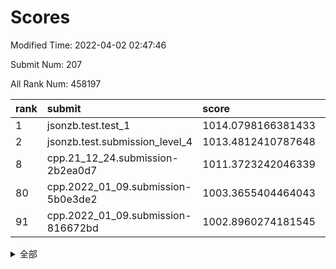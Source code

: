# Scores

Modified Time: 2022-04-02 02:47:46

Submit Num: 207

All Rank Num: 458197

| rank |               submit               |       score        |       sigma        | pk_num |
| :--- | :--------------------------------- | :----------------- | :----------------- | :----- |
| 1    | jsonzb.test.test_1                 | 1014.0798166381433 | 0.840175390327302  | 8849   |
| 2    | jsonzb.test.submission_level_4     | 1013.4812410787648 | 0.8315478197602306 | 8853   |
| 8    | cpp.21_12_24.submission-2b2ea0d7   | 1011.3723242046339 | 0.7855437873538607 | 8854   |
| 80   | cpp.2022_01_09.submission-5b0e3de2 | 1003.3655404464043 | 0.7170324663359506 | 8856   |
| 91   | cpp.2022_01_09.submission-816672bd | 1002.8960274181545 | 0.7270279607507623 | 8853   |


<details>
<summary>全部</summary>

| rank |                 submit                 |       score        |       sigma        | pk_num |
| :--- | :------------------------------------- | :----------------- | :----------------- | :----- |
| 1    | jsonzb.test.test_1                     | 1014.0798166381433 | 0.840175390327302  | 8849   |
| 2    | jsonzb.test.submission_level_4         | 1013.4812410787648 | 0.8315478197602306 | 8853   |
| 3    | gobigger.level_3.submission_level_3_16 | 1012.1759059075589 | 0.7876853406839989 | 8855   |
| 4    | gobigger.level_3.submission_level_3_9  | 1011.8146050897305 | 0.7861721789587032 | 8851   |
| 5    | gobigger.level_3.submission_level_3_13 | 1011.6677920060604 | 0.7602843943380723 | 8849   |
| 6    | gobigger.level_3.submission_level_3_26 | 1011.6181850842632 | 0.7985007898134091 | 8856   |
| 7    | gobigger.level_3.submission_level_3_18 | 1011.4937098211183 | 0.7455604828987109 | 8853   |
| 8    | cpp.21_12_24.submission-2b2ea0d7       | 1011.3723242046339 | 0.7855437873538607 | 8854   |
| 9    | gobigger.level_3.submission_level_3_39 | 1011.3519682272239 | 0.7644739584191635 | 8853   |
| 10   | gobigger.level_3.submission_level_3_48 | 1011.2088829946711 | 0.7685689327502271 | 8857   |
| 11   | gobigger.level_3.submission_level_3_31 | 1011.2072538407905 | 0.7936162215281334 | 8861   |
| 12   | gobigger.level_3.submission_level_3_28 | 1011.0002001152154 | 0.7621162351885016 | 8854   |
| 13   | gobigger.level_3.submission_level_3_7  | 1010.978261606466  | 0.7848305719861719 | 8857   |
| 14   | gobigger.level_3.submission_level_3_8  | 1010.972271247969  | 0.7745929843212889 | 8853   |
| 15   | gobigger.level_3.submission_level_3_45 | 1010.9369317563339 | 0.7482831134212862 | 8860   |
| 16   | gobigger.level_3.submission_level_3_10 | 1010.8409275264305 | 0.7548419012568662 | 8859   |
| 17   | gobigger.level_3.submission_level_3_20 | 1010.7222264912027 | 0.7652931768843576 | 8856   |
| 18   | gobigger.level_3.submission_level_3_34 | 1010.6945164064437 | 0.7520955929668889 | 8856   |
| 19   | gobigger.level_3.submission_level_3_37 | 1010.6323793790186 | 0.7773347294740863 | 8856   |
| 20   | gobigger.level_3.submission_level_3_25 | 1010.4546608366143 | 0.7418811897653039 | 8855   |
| 21   | gobigger.level_3.submission_level_3_49 | 1010.4049203006209 | 0.7819488281324843 | 8854   |
| 22   | gobigger.level_3.submission_level_3_19 | 1010.388977705908  | 0.7402877680027655 | 8855   |
| 23   | gobigger.level_3.submission_level_3_15 | 1010.3451231941403 | 0.7618454629415113 | 8858   |
| 24   | gobigger.level_3.submission_level_3_14 | 1010.317784078966  | 0.7567224659028928 | 8862   |
| 25   | gobigger.level_3.submission_level_3_46 | 1010.2525283569149 | 0.7536413246031596 | 8846   |
| 26   | gobigger.level_3.submission_level_3_0  | 1010.190871374554  | 0.7641593332973184 | 8851   |
| 27   | gobigger.level_3.submission_level_3_35 | 1010.0233320963158 | 0.7479697294625348 | 8851   |
| 28   | gobigger.level_3.submission_level_3_3  | 1009.9547617323151 | 0.749563822642244  | 8855   |
| 29   | gobigger.level_3.submission_level_3_2  | 1009.9516085294118 | 0.746387254560816  | 8861   |
| 30   | gobigger.level_3.submission_level_3_36 | 1009.9491348938924 | 0.754172562974926  | 8852   |
| 31   | gobigger.level_3.submission_level_3_38 | 1009.8945769097052 | 0.7577641571391457 | 8849   |
| 32   | gobigger.level_3.submission_level_3_1  | 1009.8671007964391 | 0.7769314818244326 | 8861   |
| 33   | gobigger.level_3.submission_level_3_40 | 1009.8440053430904 | 0.7334182408944622 | 8852   |
| 34   | gobigger.level_3.submission_level_3_47 | 1009.7924008840585 | 0.7801516957194111 | 8861   |
| 35   | gobigger.level_3.submission_level_3_6  | 1009.7498815084698 | 0.7396686474607345 | 8858   |
| 36   | gobigger.level_3.submission_level_3_42 | 1009.6809395842092 | 0.7664186653480661 | 8856   |
| 37   | gobigger.level_3.submission_level_3_41 | 1009.6519219373964 | 0.7532880838009248 | 8855   |
| 38   | gobigger.level_3.submission_level_3_4  | 1009.5879057956122 | 0.7432681078138345 | 8855   |
| 39   | gobigger.level_3.submission_level_3_27 | 1009.5849895690773 | 0.7606354031005922 | 8860   |
| 40   | gobigger.level_3.submission_level_3_24 | 1009.5831064082271 | 0.7397404990106747 | 8849   |
| 41   | gobigger.level_3.submission_level_3_23 | 1009.566850135217  | 0.7349007804455482 | 8855   |
| 42   | gobigger.level_3.submission_level_3_11 | 1009.5032572589727 | 0.7462093363486868 | 8857   |
| 43   | gobigger.level_3.submission_level_3_29 | 1009.4364388782126 | 0.7414247576035303 | 8856   |
| 44   | gobigger.level_3.submission_level_3_5  | 1009.2025772502503 | 0.7495132753040329 | 8850   |
| 45   | gobigger.level_3.submission_level_3_12 | 1009.1543802647648 | 0.7464853208612265 | 8852   |
| 46   | gobigger.level_3.submission_level_3_30 | 1009.1311796241057 | 0.7283727026708945 | 8855   |
| 47   | gobigger.level_3.submission_level_3_32 | 1008.8694461044341 | 0.7464811994456565 | 8855   |
| 48   | gobigger.level_3.submission_level_3_21 | 1008.8586872968189 | 0.7545067979551704 | 8857   |
| 49   | gobigger.level_3.submission_level_3_44 | 1008.8489191991831 | 0.754785696018674  | 8853   |
| 50   | gobigger.level_3.submission_level_3_43 | 1008.8406288494282 | 0.7340685945531704 | 8856   |
| 51   | gobigger.level_3.submission_level_3_33 | 1008.7629054591029 | 0.7448029761500675 | 8854   |
| 52   | gobigger.level_3.submission_level_3_22 | 1008.2502215147294 | 0.7374407531252797 | 8855   |
| 53   | gobigger.level_3.submission_level_3_17 | 1007.9182643637289 | 0.7344484313704938 | 8853   |
| 54   | gobigger.level_1.submission_level_1_37 | 1004.6728220536045 | 0.7281367741229808 | 8855   |
| 55   | gobigger.level_1.submission_level_1_36 | 1004.4836377784846 | 0.7261075201081449 | 8853   |
| 56   | gobigger.level_1.submission_level_1_28 | 1004.4181945051156 | 0.7204417378440442 | 8857   |
| 57   | gobigger.level_1.submission_level_1_40 | 1004.2677899673115 | 0.7233609392208796 | 8854   |
| 58   | gobigger.level_1.submission_level_1_30 | 1004.1909846365326 | 0.7176854628144278 | 8856   |
| 59   | gobigger.level_1.submission_level_1_44 | 1004.1271568272165 | 0.7206425867180997 | 8855   |
| 60   | gobigger.level_1.submission_level_1_34 | 1004.0806976405519 | 0.7247461565213641 | 8855   |
| 61   | gobigger.level_1.submission_level_1_20 | 1004.0686300464096 | 0.7140776493052404 | 8856   |
| 62   | gobigger.level_1.submission_level_1_46 | 1004.0549963143384 | 0.7117229852096434 | 8852   |
| 63   | gobigger.level_1.submission_level_1_0  | 1003.9836961312602 | 0.7365807337462186 | 8854   |
| 64   | gobigger.level_1.submission_level_1_35 | 1003.9779087920439 | 0.7193650860928185 | 8856   |
| 65   | gobigger.level_1.submission_level_1_11 | 1003.9248217433922 | 0.7268753236128793 | 8855   |
| 66   | gobigger.level_1.submission_level_1_32 | 1003.9222151950706 | 0.7174082957593526 | 8851   |
| 67   | gobigger.level_1.submission_level_1_9  | 1003.8513877646805 | 0.7148694762056649 | 8856   |
| 68   | gobigger.level_1.submission_level_1_38 | 1003.7198067882339 | 0.7222293518177787 | 8856   |
| 69   | gobigger.level_1.submission_level_1_43 | 1003.7158976404719 | 0.7294290880387364 | 8852   |
| 70   | gobigger.level_1.submission_level_1_18 | 1003.6240372520645 | 0.7157544355746345 | 8850   |
| 71   | gobigger.level_1.submission_level_1_22 | 1003.5514818673213 | 0.7098724617071173 | 8850   |
| 72   | gobigger.level_1.submission_level_1_21 | 1003.5403151809692 | 0.7220312067353016 | 8853   |
| 73   | gobigger.level_1.submission_level_1_31 | 1003.5281127187593 | 0.7121478538026247 | 8852   |
| 74   | gobigger.level_1.submission_level_1_49 | 1003.5226396352555 | 0.7186937418420707 | 8858   |
| 75   | gobigger.level_1.submission_level_1_17 | 1003.4565148476266 | 0.7259080057587258 | 8855   |
| 76   | gobigger.level_1.submission_level_1_24 | 1003.4557247733811 | 0.7245098118987292 | 8853   |
| 77   | gobigger.level_1.submission_level_1_23 | 1003.4350341870412 | 0.7138668619047102 | 8852   |
| 78   | gobigger.level_1.submission_level_1_19 | 1003.4129915370737 | 0.7152632810770373 | 8846   |
| 79   | gobigger.level_1.submission_level_1_25 | 1003.3966598216647 | 0.7314330475926588 | 8849   |
| 80   | cpp.2022_01_09.submission-5b0e3de2     | 1003.3655404464043 | 0.7170324663359506 | 8856   |
| 81   | gobigger.level_1.submission_level_1_47 | 1003.3527654139486 | 0.7221163154680686 | 8850   |
| 82   | gobigger.level_1.submission_level_1_41 | 1003.3306563153064 | 0.7109280063254584 | 8860   |
| 83   | gobigger.level_1.submission_level_1_10 | 1003.303396548833  | 0.7212575329555685 | 8850   |
| 84   | gobigger.level_1.submission_level_1_13 | 1003.1710198667633 | 0.7156077294296378 | 8855   |
| 85   | gobigger.level_1.submission_level_1_26 | 1003.139379325196  | 0.7212629892960598 | 8858   |
| 86   | gobigger.level_1.submission_level_1_7  | 1003.0905974679818 | 0.7234167128141513 | 8859   |
| 87   | gobigger.level_1.submission_level_1_48 | 1003.0541975369243 | 0.7170871319503674 | 8849   |
| 88   | gobigger.level_1.submission_level_1_5  | 1003.0092746276396 | 0.7173054508631196 | 8856   |
| 89   | gobigger.level_1.submission_level_1_39 | 1002.9783417313778 | 0.7204316791613925 | 8855   |
| 90   | gobigger.level_1.submission_level_1_27 | 1002.9491236938031 | 0.7123267427570914 | 8854   |
| 91   | cpp.2022_01_09.submission-816672bd     | 1002.8960274181545 | 0.7270279607507623 | 8853   |
| 92   | gobigger.level_1.submission_level_1_2  | 1002.8694210967429 | 0.7070285262637317 | 8856   |
| 93   | gobigger.level_1.submission_level_1_6  | 1002.8278737261953 | 0.716322910491413  | 8855   |
| 94   | gobigger.level_1.submission_level_1_14 | 1002.6883065288165 | 0.7192313472691171 | 8856   |
| 95   | gobigger.level_1.submission_level_1_1  | 1002.6716457304162 | 0.7128804475331266 | 8851   |
| 96   | gobigger.level_1.submission_level_1_29 | 1002.6355699302928 | 0.7242763923329187 | 8858   |
| 97   | gobigger.level_1.submission_level_1_15 | 1002.6189046306281 | 0.7167973392447816 | 8851   |
| 98   | gobigger.level_1.submission_level_1_45 | 1002.5384922306245 | 0.7054530023344153 | 8856   |
| 99   | gobigger.level_1.submission_level_1_33 | 1002.3782656400881 | 0.7058384602198053 | 8851   |
| 100  | gobigger.level_1.submission_level_1_42 | 1002.2358840079008 | 0.7140079965831214 | 8852   |
| 101  | gobigger.level_1.submission_level_1_3  | 1002.2173663206496 | 0.7202440912805489 | 8852   |
| 102  | gobigger.level_1.submission_level_1_12 | 1002.117939451792  | 0.7269353851359079 | 8855   |
| 103  | gobigger.level_1.submission_level_1_4  | 1002.0298590559095 | 0.7055916480641401 | 8856   |
| 104  | gobigger.level_1.submission_level_1_16 | 1002.0048719298891 | 0.713840524180671  | 8851   |
| 105  | gobigger.level_1.submission_level_1_8  | 1001.8022019369001 | 0.7109345673832275 | 8851   |
| 106  | gobigger.random.submission_random_38   | 997.582876222385   | 0.6954021669913052 | 8853   |
| 107  | gobigger.random.submission_random_26   | 997.1291048356863  | 0.7141073681060138 | 8855   |
| 108  | gobigger.random.submission_random_8    | 997.0269646482187  | 0.7046902363857142 | 8856   |
| 109  | gobigger.random.submission_random_11   | 996.9647672694434  | 0.6989854559330964 | 8853   |
| 110  | gobigger.random.submission_random_31   | 996.9296994134771  | 0.7015507061071236 | 8856   |
| 111  | gobigger.random.submission_random_42   | 996.8659312334609  | 0.6983880617244751 | 8853   |
| 112  | gobigger.random.submission_random_9    | 996.7694746058934  | 0.7128642456854454 | 8856   |
| 113  | gobigger.random.submission_random_30   | 996.7553341041453  | 0.7052002027060461 | 8856   |
| 114  | gobigger.random.submission_random_18   | 996.6324185814642  | 0.7097491228729063 | 8856   |
| 115  | gobigger.random.submission_random_16   | 996.622412224327   | 0.7078553728758675 | 8857   |
| 116  | gobigger.random.submission_random_6    | 996.6015738766806  | 0.7198507181162122 | 8856   |
| 117  | gobigger.random.submission_random_4    | 996.5229545185781  | 0.7105561180617214 | 8851   |
| 118  | gobigger.random.submission_random_2    | 996.4444701075515  | 0.6975981910958258 | 8858   |
| 119  | gobigger.random.submission_random_28   | 996.4411701867696  | 0.7153639596411511 | 8851   |
| 120  | gobigger.random.submission_random_40   | 996.387762224437   | 0.7114610822398936 | 8857   |
| 121  | gobigger.random.submission_random_35   | 996.3677190401379  | 0.7087164932855948 | 8853   |
| 122  | gobigger.random.submission_random_48   | 996.3656341983963  | 0.7034229081897428 | 8853   |
| 123  | gobigger.random.submission_random_25   | 996.3607655326263  | 0.7166785811724191 | 8855   |
| 124  | gobigger.random.submission_random_29   | 996.3016280974123  | 0.7147952247213781 | 8855   |
| 125  | gobigger.random.submission_random_44   | 996.2528558892259  | 0.7209978990142828 | 8847   |
| 126  | gobigger.random.submission_random_32   | 996.1443227815103  | 0.710571907088858  | 8851   |
| 127  | gobigger.random.submission_random_49   | 996.1065134106237  | 0.7209896126186927 | 8853   |
| 128  | gobigger.random.submission_random_39   | 996.0518702906006  | 0.7083864264543391 | 8847   |
| 129  | gobigger.random.submission_random_36   | 996.0172249503928  | 0.7075745525899485 | 8853   |
| 130  | gobigger.random.submission_random_22   | 995.9950862963234  | 0.7143755887483724 | 8849   |
| 131  | gobigger.random.submission_random_47   | 995.9949571989368  | 0.7054799027569931 | 8854   |
| 132  | gobigger.random.submission_random_45   | 995.9826203624931  | 0.7053371953654524 | 8857   |
| 133  | gobigger.random.submission_random_19   | 995.9719188160514  | 0.7070855732818194 | 8859   |
| 134  | gobigger.random.submission_random_23   | 995.9712758502936  | 0.7185808534534353 | 8854   |
| 135  | gobigger.random.submission_random_46   | 995.933400141412   | 0.7160877633622057 | 8853   |
| 136  | gobigger.random.submission_random_17   | 995.8922982270342  | 0.7099605735126036 | 8855   |
| 137  | gobigger.random.submission_random_27   | 995.8555751234359  | 0.7234723428398829 | 8850   |
| 138  | gobigger.random.submission_random_7    | 995.7959900753301  | 0.7081669429107061 | 8855   |
| 139  | gobigger.random.submission_random_15   | 995.7721999198726  | 0.7133043818388569 | 8853   |
| 140  | gobigger.random.submission_random_5    | 995.7573863996048  | 0.7137069189244781 | 8856   |
| 141  | gobigger.random.submission_random_10   | 995.4680629029085  | 0.722009002763703  | 8852   |
| 142  | gobigger.random.submission_random_24   | 995.4371253507072  | 0.713840366601691  | 8857   |
| 143  | gobigger.random.submission_random_21   | 995.3495920112953  | 0.7425568667253961 | 8856   |
| 144  | gobigger.random.submission_random_43   | 995.3462590835582  | 0.7092746206348176 | 8853   |
| 145  | gobigger.random.submission_random_12   | 995.1724248395866  | 0.7292441639793747 | 8853   |
| 146  | gobigger.random.submission_random_20   | 995.1525269156358  | 0.6965974330535453 | 8852   |
| 147  | gobigger.random.submission_random_33   | 995.133946241103   | 0.706649187487757  | 8858   |
| 148  | gobigger.random.submission_random_1    | 995.1273498872284  | 0.7245349513363871 | 8863   |
| 149  | gobigger.random.submission_random_37   | 995.0991035307679  | 0.7076239809381045 | 8855   |
| 150  | gobigger.random.submission_random_3    | 995.0729660042941  | 0.7287800337773408 | 8851   |
| 151  | gobigger.random.submission_random_13   | 994.9895252549188  | 0.7276750343111881 | 8854   |
| 152  | gobigger.random.submission_random_34   | 994.9161518003244  | 0.7227476947932948 | 8853   |
| 153  | gobigger.random.submission_random_41   | 994.885105273313   | 0.7139675453441506 | 8853   |
| 154  | gobigger.random.submission_random_0    | 994.7602450353999  | 0.7264521286380576 | 8860   |
| 155  | gobigger.random.submission_random_14   | 994.6657102979881  | 0.7060032135701682 | 8854   |
| 156  | gobigger.level_2.submission_level_2_31 | 993.7388445376254  | 0.7139465836921709 | 8855   |
| 157  | gobigger.level_2.submission_level_2_6  | 993.724250327118   | 0.7447405866063413 | 8851   |
| 158  | gobigger.level_2.submission_level_2_47 | 993.6215371450444  | 0.7359605974185176 | 8851   |
| 159  | gobigger.level_2.submission_level_2_13 | 993.5674289170607  | 0.7314801433992708 | 8850   |
| 160  | gobigger.level_2.submission_level_2_10 | 993.3744852359562  | 0.7477761267525189 | 8852   |
| 161  | gobigger.level_2.submission_level_2_1  | 993.2739443974358  | 0.7320479825600908 | 8854   |
| 162  | gobigger.level_2.submission_level_2_44 | 993.2225536376214  | 0.7323000761676806 | 8851   |
| 163  | gobigger.level_2.submission_level_2_28 | 993.1028013514789  | 0.7341354589250151 | 8859   |
| 164  | gobigger.level_2.submission_level_2_40 | 993.0971263800755  | 0.757502243301673  | 8855   |
| 165  | gobigger.level_2.submission_level_2_27 | 993.0643778507158  | 0.7442319909719639 | 8855   |
| 166  | gobigger.level_2.submission_level_2_32 | 992.9963408406591  | 0.7502178328555349 | 8856   |
| 167  | gobigger.level_2.submission_level_2_36 | 992.7399504295734  | 0.7525449714404377 | 8856   |
| 168  | gobigger.level_2.submission_level_2_4  | 992.5499210634691  | 0.761620236708092  | 8856   |
| 169  | gobigger.level_2.submission_level_2_35 | 992.3999525111593  | 0.7527761943175783 | 8850   |
| 170  | gobigger.level_2.submission_level_2_34 | 992.3560750283174  | 0.7480491796223527 | 8853   |
| 171  | gobigger.level_2.submission_level_2_15 | 992.3190623689972  | 0.7318134028364188 | 8857   |
| 172  | gobigger.level_2.submission_level_2_37 | 992.2687844595639  | 0.7246228702790649 | 8852   |
| 173  | gobigger.level_2.submission_level_2_5  | 992.2474930017721  | 0.7325154114291417 | 8853   |
| 174  | gobigger.level_2.submission_level_2_38 | 992.2465994086836  | 0.7320271192984548 | 8852   |
| 175  | gobigger.level_2.submission_level_2_18 | 992.2402782315876  | 0.7162217112293298 | 8853   |
| 176  | gobigger.level_2.submission_level_2_19 | 992.1720455067396  | 0.7580701469656893 | 8858   |
| 177  | gobigger.level_2.submission_level_2_2  | 992.1587937837372  | 0.7400261597422966 | 8850   |
| 178  | gobigger.level_2.submission_level_2_11 | 992.1511679683235  | 0.7350163629503099 | 8856   |
| 179  | gobigger.level_2.submission_level_2_7  | 992.1504911140377  | 0.7438612132632605 | 8856   |
| 180  | gobigger.level_2.submission_level_2_14 | 992.1459650440754  | 0.7657933208082427 | 8849   |
| 181  | gobigger.level_2.submission_level_2_0  | 992.0982489641397  | 0.7538168944558775 | 8855   |
| 182  | gobigger.level_2.submission_level_2_43 | 992.0948046141821  | 0.7421013961434434 | 8848   |
| 183  | gobigger.level_2.submission_level_2_8  | 992.0783854266491  | 0.726853774688166  | 8851   |
| 184  | gobigger.level_2.submission_level_2_24 | 992.025353005238   | 0.7481771771986451 | 8856   |
| 185  | gobigger.level_2.submission_level_2_21 | 992.0246728834779  | 0.7335247236626911 | 8856   |
| 186  | gobigger.level_2.submission_level_2_46 | 991.8739394076581  | 0.744490757746016  | 8850   |
| 187  | gobigger.level_2.submission_level_2_23 | 991.8617527601717  | 0.7550770752966186 | 8852   |
| 188  | gobigger.level_2.submission_level_2_29 | 991.8293054265466  | 0.7379594985737241 | 8851   |
| 189  | gobigger.level_2.submission_level_2_12 | 991.7840497801393  | 0.7415911341503894 | 8854   |
| 190  | gobigger.level_2.submission_level_2_48 | 991.6580135567514  | 0.7491929250565299 | 8858   |
| 191  | gobigger.level_2.submission_level_2_42 | 991.5896001427681  | 0.7507649954393174 | 8856   |
| 192  | gobigger.level_2.submission_level_2_17 | 991.552557600348   | 0.7536219748901285 | 8853   |
| 193  | gobigger.level_2.submission_level_2_49 | 991.5358499725794  | 0.7458500227017872 | 8851   |
| 194  | gobigger.level_2.submission_level_2_22 | 991.5074481938706  | 0.7494331364918776 | 8858   |
| 195  | gobigger.level_2.submission_level_2_30 | 991.4794465881808  | 0.7399579051413158 | 8853   |
| 196  | gobigger.level_2.submission_level_2_16 | 991.4790659630592  | 0.7471793866772004 | 8855   |
| 197  | gobigger.level_2.submission_level_2_39 | 991.3898862426494  | 0.7501318629332883 | 8850   |
| 198  | gobigger.level_2.submission_level_2_20 | 991.3443720743726  | 0.738361244002092  | 8852   |
| 199  | gobigger.level_2.submission_level_2_25 | 991.2721929747934  | 0.738292979544174  | 8849   |
| 200  | gobigger.level_2.submission_level_2_33 | 991.2501268968683  | 0.7343835104919513 | 8851   |
| 201  | gobigger.level_2.submission_level_2_3  | 991.2087154417667  | 0.7335066955031097 | 8855   |
| 202  | gobigger.level_2.submission_level_2_41 | 991.0011578849646  | 0.7339303788374866 | 8854   |
| 203  | gobigger.level_2.submission_level_2_45 | 990.965837790762   | 0.7416786861647983 | 8853   |
| 204  | gobigger.level_2.submission_level_2_9  | 990.9265864156249  | 0.7558074635052341 | 8858   |
| 205  | gobigger.level_2.submission_level_2_26 | 990.5405956997008  | 0.7853251450264771 | 8851   |
| 206  | gobigger.none.submission_none_0        | 975.763570773332   | 1.4861960603885607 | 8854   |
| 207  | gobigger.none.submission_none_1        | 974.4091346617711  | 1.740458929898207  | 8854   |

</details>